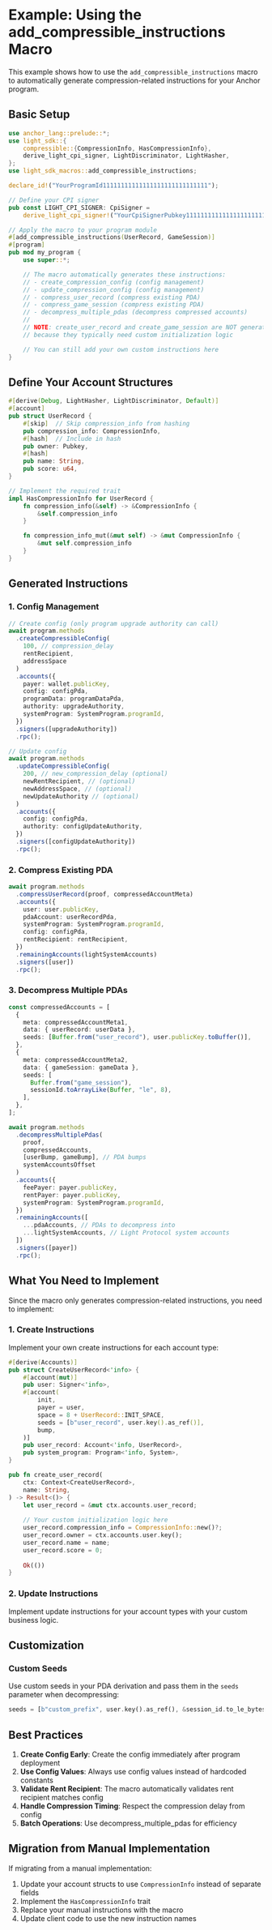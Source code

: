 # Example: Using the add_compressible_instructions Macro

This example shows how to use the `add_compressible_instructions` macro to automatically generate compression-related instructions for your Anchor program.

## Basic Setup

```rust
use anchor_lang::prelude::*;
use light_sdk::{
    compressible::{CompressionInfo, HasCompressionInfo},
    derive_light_cpi_signer, LightDiscriminator, LightHasher,
};
use light_sdk_macros::add_compressible_instructions;

declare_id!("YourProgramId11111111111111111111111111111");

// Define your CPI signer
pub const LIGHT_CPI_SIGNER: CpiSigner =
    derive_light_cpi_signer!("YourCpiSignerPubkey11111111111111111111111");

// Apply the macro to your program module
#[add_compressible_instructions(UserRecord, GameSession)]
#[program]
pub mod my_program {
    use super::*;

    // The macro automatically generates these instructions:
    // - create_compression_config (config management)
    // - update_compression_config (config management)
    // - compress_user_record (compress existing PDA)
    // - compress_game_session (compress existing PDA)
    // - decompress_multiple_pdas (decompress compressed accounts)
    //
    // NOTE: create_user_record and create_game_session are NOT generated
    // because they typically need custom initialization logic

    // You can still add your own custom instructions here
}
```

## Define Your Account Structures

```rust
#[derive(Debug, LightHasher, LightDiscriminator, Default)]
#[account]
pub struct UserRecord {
    #[skip]  // Skip compression_info from hashing
    pub compression_info: CompressionInfo,
    #[hash]  // Include in hash
    pub owner: Pubkey,
    #[hash]
    pub name: String,
    pub score: u64,
}

// Implement the required trait
impl HasCompressionInfo for UserRecord {
    fn compression_info(&self) -> &CompressionInfo {
        &self.compression_info
    }

    fn compression_info_mut(&mut self) -> &mut CompressionInfo {
        &mut self.compression_info
    }
}
```

## Generated Instructions

### 1. Config Management

```typescript
// Create config (only program upgrade authority can call)
await program.methods
  .createCompressibleConfig(
    100, // compression_delay
    rentRecipient,
    addressSpace
  )
  .accounts({
    payer: wallet.publicKey,
    config: configPda,
    programData: programDataPda,
    authority: upgradeAuthority,
    systemProgram: SystemProgram.programId,
  })
  .signers([upgradeAuthority])
  .rpc();

// Update config
await program.methods
  .updateCompressibleConfig(
    200, // new_compression_delay (optional)
    newRentRecipient, // (optional)
    newAddressSpace, // (optional)
    newUpdateAuthority // (optional)
  )
  .accounts({
    config: configPda,
    authority: configUpdateAuthority,
  })
  .signers([configUpdateAuthority])
  .rpc();
```

### 2. Compress Existing PDA

```typescript
await program.methods
  .compressUserRecord(proof, compressedAccountMeta)
  .accounts({
    user: user.publicKey,
    pdaAccount: userRecordPda,
    systemProgram: SystemProgram.programId,
    config: configPda,
    rentRecipient: rentRecipient,
  })
  .remainingAccounts(lightSystemAccounts)
  .signers([user])
  .rpc();
```

### 3. Decompress Multiple PDAs

```typescript
const compressedAccounts = [
  {
    meta: compressedAccountMeta1,
    data: { userRecord: userData },
    seeds: [Buffer.from("user_record"), user.publicKey.toBuffer()],
  },
  {
    meta: compressedAccountMeta2,
    data: { gameSession: gameData },
    seeds: [
      Buffer.from("game_session"),
      sessionId.toArrayLike(Buffer, "le", 8),
    ],
  },
];

await program.methods
  .decompressMultiplePdas(
    proof,
    compressedAccounts,
    [userBump, gameBump], // PDA bumps
    systemAccountsOffset
  )
  .accounts({
    feePayer: payer.publicKey,
    rentPayer: payer.publicKey,
    systemProgram: SystemProgram.programId,
  })
  .remainingAccounts([
    ...pdaAccounts, // PDAs to decompress into
    ...lightSystemAccounts, // Light Protocol system accounts
  ])
  .signers([payer])
  .rpc();
```

## What You Need to Implement

Since the macro only generates compression-related instructions, you need to implement:

### 1. Create Instructions

Implement your own create instructions for each account type:

```rust
#[derive(Accounts)]
pub struct CreateUserRecord<'info> {
    #[account(mut)]
    pub user: Signer<'info>,
    #[account(
        init,
        payer = user,
        space = 8 + UserRecord::INIT_SPACE,
        seeds = [b"user_record", user.key().as_ref()],
        bump,
    )]
    pub user_record: Account<'info, UserRecord>,
    pub system_program: Program<'info, System>,
}

pub fn create_user_record(
    ctx: Context<CreateUserRecord>,
    name: String,
) -> Result<()> {
    let user_record = &mut ctx.accounts.user_record;
    
    // Your custom initialization logic here
    user_record.compression_info = CompressionInfo::new()?;
    user_record.owner = ctx.accounts.user.key();
    user_record.name = name;
    user_record.score = 0;
    
    Ok(())
}
```

### 2. Update Instructions

Implement update instructions for your account types with your custom business logic.

## Customization

### Custom Seeds

Use custom seeds in your PDA derivation and pass them in the `seeds` parameter when decompressing:

```rust
seeds = [b"custom_prefix", user.key().as_ref(), &session_id.to_le_bytes()]
```

## Best Practices

1. **Create Config Early**: Create the config immediately after program deployment
2. **Use Config Values**: Always use config values instead of hardcoded constants
3. **Validate Rent Recipient**: The macro automatically validates rent recipient matches config
4. **Handle Compression Timing**: Respect the compression delay from config
5. **Batch Operations**: Use decompress_multiple_pdas for efficiency

## Migration from Manual Implementation

If migrating from a manual implementation:

1. Update your account structs to use `CompressionInfo` instead of separate fields
2. Implement the `HasCompressionInfo` trait
3. Replace your manual instructions with the macro
4. Update client code to use the new instruction names
